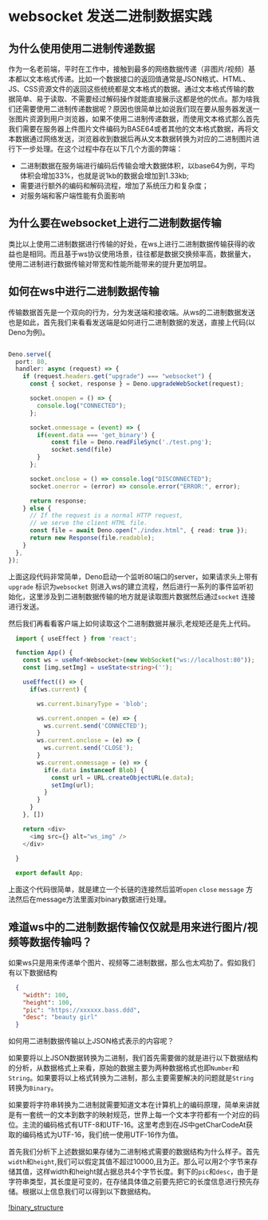 # websocket 发送二进制数据实践

## 为什么使用使用二进制传递数据

作为一名老前端，平时在工作中，接触到最多的网络数据传递（非图片/视频）基本都以文本格式传递。比如一个数据接口的返回值通常是JSON格式、HTML、JS、CSS资源文件的返回这些统统都是文本格式的数据。通过文本格式传输的数据简单、易于读取、不需要经过解码操作就能直接展示这都是他的优点。那为啥我们还需要使用二进制传递数据呢？原因也很简单比如说我们现在要从服务器发送一张图片资源到用户浏览器，如果不使用二进制传递数据，而使用文本格式那么首先我们需要在服务器上件图片文件编码为BASE64或者其他的文本格式数据，再将文本数据通过网络发送，浏览器收到数据后再从文本数据转换为对应的二进制图片进行下一步处理。在这个过程中存在以下几个方面的弊端：

+ 二进制数据在服务端进行编码后传输会增大数据体积，以base64为例，平均体积会增加33%，也就是说1kb的数据会增加到1.33kb;
+ 需要进行额外的编码和解码流程，增加了系统压力和复杂度；
+ 对服务端和客户端性能有负面影响

## 为什么要在websocket上进行二进制数据传输

类比以上使用二进制数据进行传输的好处，在ws上进行二进制数据传输获得的收益也是相同。而且基于ws协议使用场景，往往都是数据交换频率高，数据量大，使用二进制进行数据传输对带宽和性能所能带来的提升更加明显。

## 如何在ws中进行二进制数据传输

传输数据首先是一个双向的行为，分为发送端和接收端。从ws的二进制数据发送也是如此，首先我们来看看发送端是如何进行二进制数据的发送，直接上代码(以Deno为例)。

```typescript

Deno.serve({
  port: 80,
  handler: async (request) => {
    if (request.headers.get("upgrade") === "websocket") {
      const { socket, response } = Deno.upgradeWebSocket(request);

      socket.onopen = () => {
        console.log("CONNECTED");
      };

      socket.onmessage = (event) => {
        if(event.data === 'get_binary') {
            const file = Deno.readFileSync('./test.png');
            socket.send(file)
        }
      };

      socket.onclose = () => console.log("DISCONNECTED");
      socket.onerror = (error) => console.error("ERROR:", error);

      return response;
    } else {
      // If the request is a normal HTTP request,
      // we serve the client HTML file.
      const file = await Deno.open("./index.html", { read: true });
      return new Response(file.readable);
    }
  },
});

```
上面这段代码非常简单，Deno启动一个监听80端口的server，如果请求头上带有`upgrade` 标识为`websocket` 则进入ws的建立流程，然后进行一系列的事件监听初始化，这里涉及到二进制数据传输的地方就是读取图片数据然后通过`socket` 连接进行发送。

然后我们再看看客户端上如何读取这个二进制数据并展示,老规矩还是先上代码。

```typescript
  import { useEffect } from 'react';

  function App() {
    const ws = useRef<Websocket>(new WebSocket("ws://localhost:80"));
    const [img,setImg] = useState<string>('');

    useEffect(() => {
      if(ws.current) {

        ws.current.binaryType = 'blob';

        ws.current.onopen = (e) => {
          ws.current.send('CONNECTED');
        }
        ws.current.onclose = (e) => {
          ws.current.send('CLOSE');
        }
        ws.current.onmessage = (e) => {
          if(e.data instanceof Blob) {
            const url = URL.createObjectURL(e.data);
            setImg(url);
          }
        }
      }
    }, [])

    return <div>
      <img src={} alt="ws_img" />
    </div>
    
  }

  export default App;

```

上面这个代码很简单，就是建立一个长链的连接然后监听`open` `close` `message` 方法然后在message方法里面对binary数据进行处理。

## 难道ws中的二进制数据传输仅仅就是用来进行图片/视频等数据传输吗？

如果ws只是用来传递单个图片、视频等二进制数据，那么也太鸡肋了。假如我们有以下数据结构

```json
  {
    "width": 100,
    "height": 100,
    "pic": "https://xxxxxx.bass.ddd",
    "desc": "beauty girl"
  }

```
如何用二进制数据传输以上JSON格式表示的内容呢？

如果要将以上JSON数据转换为二进制，我们首先需要做的就是进行以下数据结构的分析，从数据格式上来看，原始的数据主要为两种数据格式也即`Number`和`String`。如果要将以上格式转换为二进制，那么主要需要解决的问题就是`String`转换为`Binary`。

如果要将字符串转换为二进制就需要知道文本在计算机上的编码原理，简单来讲就是有一套统一的文本到数字的映射规范，世界上每一个文本字符都有一个对应的码位。主流的编码格式有UTF-8和UTF-16。这里考虑到在JS中getCharCodeAt获取的编码格式为UTF-16，我们统一使用UTF-16作为值。

首先我们分析下上述数据如果存储为二进制格式需要的数据结构为什么样子。首先`width`和`height`,我们可以假定其值不超过10000,且为正。那么可以用2个字节来存储其值，这样width和height就占据总共4个字节长度。剩下的`pic`和`desc`，由于是字符串类型，其长度是可变的，在存储具体值之前要先把它的长度信息进行预先存储。根据以上信息我们可以得到以下数据结构。

[!binary_structure]('./binary_data_structure.png')

